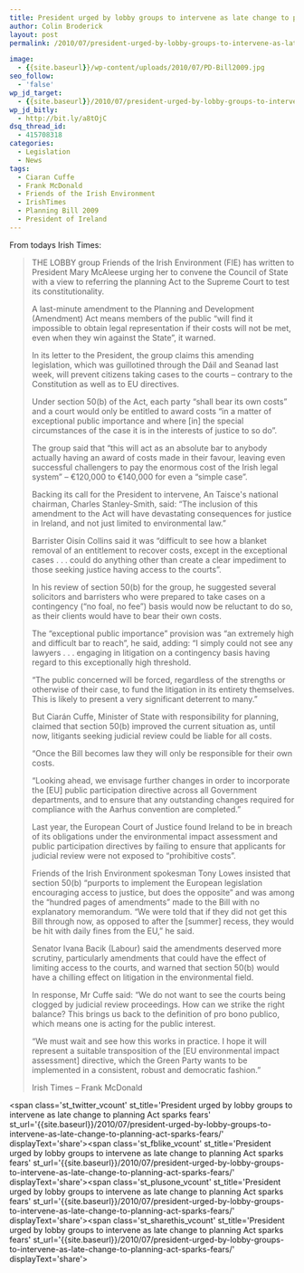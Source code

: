 ```yaml
---
title: President urged by lobby groups to intervene as late change to planning Act sparks fears
author: Colin Broderick
layout: post
permalink: /2010/07/president-urged-by-lobby-groups-to-intervene-as-late-change-to-planning-act-sparks-fears/

image:
  - {{site.baseurl}}/wp-content/uploads/2010/07/PD-Bill2009.jpg
seo_follow:
  - 'false'
wp_jd_target:
  - {{site.baseurl}}/2010/07/president-urged-by-lobby-groups-to-intervene-as-late-change-to-planning-act-sparks-fears/
wp_jd_bitly:
  - http://bit.ly/a8tOjC
dsq_thread_id:
  - 415708318
categories:
  - Legislation
  - News
tags:
  - Ciaran Cuffe
  - Frank McDonald
  - Friends of the Irish Environment
  - IrishTimes
  - Planning Bill 2009
  - President of Ireland
---
```

From todays Irish Times:

> THE LOBBY group Friends of the Irish Environment (FIE) has written to President Mary McAleese urging her to convene the Council of State with a view to referring the planning Act to the Supreme Court to test its constitutionality.
> 
> A last-minute amendment to the Planning and Development (Amendment) Act means members of the public “will find it impossible to obtain legal representation if their costs will not be met, even when they win against the State”, it warned.
> 
> In its letter to the President, the group claims this amending legislation, which was guillotined through the Dáil and Seanad last week, will prevent citizens taking cases to the courts – contrary to the Constitution as well as to EU directives.
> 
> <!--more-->Under section 50(b) of the Act, each party “shall bear its own costs” and a court would only be entitled to award costs “in a matter of exceptional public importance and where [in] the special circumstances of the case it is in the interests of justice to so do”.
> 
> The group said that “this will act as an absolute bar to anybody actually having an award of costs made in their favour, leaving even successful challengers to pay the enormous cost of the Irish legal system” – €120,000 to €140,000 for even a “simple case”.
> 
> Backing its call for the President to intervene, An Taisce's national chairman, Charles Stanley-Smith, said: “The inclusion of this amendment to the Act will have devastating consequences for justice in Ireland, and not just limited to environmental law.”
> 
> Barrister Oisín Collins said it was “difficult to see how a blanket removal of an entitlement to recover costs, except in the exceptional cases . . . could do anything other than create a clear impediment to those seeking justice having access to the courts”.
> 
> In his review of section 50(b) for the group, he suggested several solicitors and barristers who were prepared to take cases on a contingency (“no foal, no fee”) basis would now be reluctant to do so, as their clients would have to bear their own costs.
> 
> The “exceptional public importance” provision was “an extremely high and difficult bar to reach”, he said, adding: “I simply could not see any lawyers . . . engaging in litigation on a contingency basis having regard to this exceptionally high threshold.
> 
> “The public concerned will be forced, regardless of the strengths or otherwise of their case, to fund the litigation in its entirety themselves. This is likely to present a very significant deterrent to many.”
> 
> But Ciarán Cuffe, Minister of State with responsibility for planning, claimed that section 50(b) improved the current situation as, until now, litigants seeking judicial review could be liable for all costs.
> 
> “Once the Bill becomes law they will only be responsible for their own costs.
> 
> “Looking ahead, we envisage further changes in order to incorporate the [EU] public participation directive across all Government departments, and to ensure that any outstanding changes required for compliance with the Aarhus convention are completed.”
> 
> Last year, the European Court of Justice found Ireland to be in breach of its obligations under the environmental impact assessment and public participation directives by failing to ensure that applicants for judicial review were not exposed to “prohibitive costs”.
> 
> Friends of the Irish Environment spokesman Tony Lowes insisted that section 50(b) “purports to implement the European legislation encouraging access to justice, but does the opposite” and was among the “hundred pages of amendments” made to the Bill with no explanatory memorandum. “We were told that if they did not get this Bill through now, as opposed to after the [summer] recess, they would be hit with daily fines from the EU,” he said.
> 
> Senator Ivana Bacik (Labour) said the amendments deserved more scrutiny, particularly amendments that could have the effect of limiting access to the courts, and warned that section 50(b) would have a chilling effect on litigation in the environmental field.
> 
> In response, Mr Cuffe said: “We do not want to see the courts being clogged by judicial review proceedings. How can we strike the right balance? This brings us back to the definition of pro bono publico, which means one is acting for the public interest.
> 
> “We must wait and see how this works in practice. I hope it will represent a suitable transposition of the [EU environmental impact assessment] directive, which the Green Party wants to be implemented in a consistent, robust and democratic fashion.”
> 
> Irish Times &#8211; Frank McDonald

<span class='st\_twitter\_vcount' st\_title='President urged by lobby groups to intervene as late change to planning Act sparks fears' st\_url='{{site.baseurl}}/2010/07/president-urged-by-lobby-groups-to-intervene-as-late-change-to-planning-act-sparks-fears/' displayText='share'></span><span class='st\_fblike\_vcount' st\_title='President urged by lobby groups to intervene as late change to planning Act sparks fears' st\_url='{{site.baseurl}}/2010/07/president-urged-by-lobby-groups-to-intervene-as-late-change-to-planning-act-sparks-fears/' displayText='share'></span><span class='st\_plusone\_vcount' st\_title='President urged by lobby groups to intervene as late change to planning Act sparks fears' st\_url='{{site.baseurl}}/2010/07/president-urged-by-lobby-groups-to-intervene-as-late-change-to-planning-act-sparks-fears/' displayText='share'></span><span class='st\_sharethis\_vcount' st\_title='President urged by lobby groups to intervene as late change to planning Act sparks fears' st\_url='{{site.baseurl}}/2010/07/president-urged-by-lobby-groups-to-intervene-as-late-change-to-planning-act-sparks-fears/' displayText='share'></span>